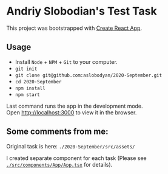 # Andriy Slobodian's Test Task 
This project was bootstrapped with [Create React App](https://github.com/facebook/create-react-app).

## Usage
- Install `Node` + `NPM` + `Git` to your computer.
- `git init`
- `git clone git@github.com:aslobodyan/2020-September.git`
- `cd 2020-September`
- `npm install`
- `npm start`

Last command runs the app in the development mode.<br />
Open [http://localhost:3000](http://localhost:3000) to view it in the browser.

## Some comments from me:
Original task is here: `./2020-September/src/assets/`

I created separate component for each task (Please see [`./src/components/App/App.tsx`](https://github.com/aslobodyan/2020-September/tree/master/src/assets) for details).
